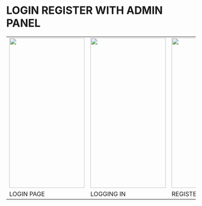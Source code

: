 # LOGIN REGISTER WITH ADMIN PANEL 
<table style="decoration:none; border:none">
<tr>
  <td><img src="https://user-images.githubusercontent.com/118901793/211683425-274b88ab-8d20-4a49-8852-897704e3d68f.jpg" width="200" height="400" /></td>
  <td><img src="https://user-images.githubusercontent.com/118901793/211683822-3ac7460c-c815-4093-9e6a-2a055e8dd0c0.jpg" width="200" height="400" /></td>
  <td><img src="https://user-images.githubusercontent.com/118901793/211683968-8afc5f32-57c1-4f3c-88c7-513727fb5be0.jpg" width="200" height="400" /></td>
  <td><img src="https://user-images.githubusercontent.com/118901793/211683964-3f037683-45e1-43ac-93b5-21c7212a2f51.jpg" width="200" height="400" /></td>
    </tr>
  <tr>
    <td>LOGIN PAGE</td>
    <td>LOGGING IN</td>
    <td>REGISTER PAGE</td>
    <td>ADMIN PANEL</td>
  </tr>
</table>

